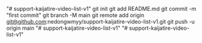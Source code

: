 "# support-kaijatire-video-list-v1"  git init git add README.md git commit -m "first commit" git branch -M main git remote add origin git@github.com:nedongwmyy/support-kaijatire-video-list-v1.git git push -u origin main
"# support-kaijatire-video-list-v1" 
"# support-kaijatire-video-list-v1" 
